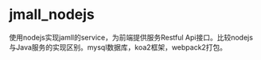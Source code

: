 # jmall_nodejs
使用nodejs实现jamll的service，为前端提供服务Restful Api接口。比较nodejs与Java服务的实现区别。mysql数据库，koa2框架，webpack2打包。
